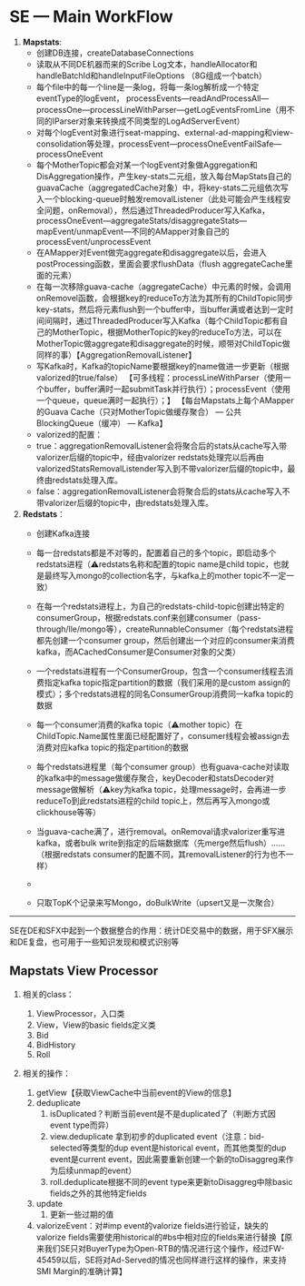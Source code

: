 # SE — Main WorkFlow
1. **Mapstats**: 
	* 创建DB连接，createDatabaseConnections
	* 读取从不同DE机器而来的Scribe Log文本，handleAllocator和handleBatchId和handleInputFileOptions （8G组成一个batch）
	* 每个file中的每一个line是一条log，将每一条log解析成一个特定eventType的logEvent， processEvents—readAndProcessAll—processOne—processLineWithParser—getLogEventsFromLine（用不同的IParser对象来转换成不同类型的LogAdServerEvent）
	* 对每个logEvent对象进行seat-mapping、external-ad-mapping和view-consolidation等处理，processEvent—processOneEventFailSafe—processOneEvent
	* 每个MotherTopic都会对某一个logEvent对象做Aggregation和DisAggregation操作，产生key-stats二元组，放入每台MapStats自己的guavaCache（aggregatedCache对象）中，将key-stats二元组依次写入一个blocking-queue时触发removalListener（此处可能会产生线程安全问题，onRemoval），然后通过ThreadedProducer写入Kafka，processOneEvent—aggregateStats/disaggregateStats—mapEvent/unmapEvent—不同的AMapper对象自己的processEvent/unprocessEvent
	* 在AMapper对Event做完aggregate和disaggregate以后，会进入postProcessing函数，里面会要求flushData（flush aggregateCache里面的元素）
	* 在每一次移除guava-cache（aggregateCache）中元素的时候，会调用onRemovel函数，会根据key的reduceTo方法为其所有的ChildTopic同步key-stats，然后将元素flush到一个buffer中，当buffer满或者达到一定时间间隔时，通过ThreadedProducer写入Kafka（每个ChildTopic都有自己的MotherTopic，根据MotherTopic的key的reduceTo方法，可以在MotherTopic做aggregate和disaggregate的时候，顺带对ChildTopic做同样的事）【AggregationRemovalListener】
	* 写Kafka时，Kafka的topicName要根据key的name做进一步更新（根据valorized的true/false）
	【可多线程：processLineWithParser（使用一个buffer，buffer满时一起submitTask并行执行）；processEvent（使用一个queue，queue满时一起执行）；】
	【每台Mapstats上每个AMapper的Guava Cache（只对MotherTopic做缓存聚合） — 公共BlockingQueue（缓冲） — Kafka】
	* valorized的配置：
	* true：aggregationRemovalListener会将聚合后的stats从cache写入带valorizer后缀的topic中，经由valorizer redstats处理完以后再由valorizedStatsRemovalListender写入到不带valorizer后缀的topic中，最终由redstats处理入库。
	* false：aggregationRemovalListener会将聚合后的stats从cache写入不带valorizer后缀的topic中，由redstats处理入库。
2. **Redstats**：
	* 创建Kafka连接
	
	* 每一台redstats都是不对等的，配置着自己的多个topic，即启动多个redstats进程（⚠️redstats名称和配置的topic name是child topic，也就是最终写入mongo的collection名字，与kafka上的mother topic不一定一致）
	
	* 在每一个redstats进程上，为自己的redstats-child-topic创建出特定的consumerGroup，根据redstats.conf来创建consumer（pass-through/lle/mongo等），createRunnableConsumer（每个redstats进程都先创建一个consumer group，然后创建出一个对应的consumer来消费kafka，而ACachedConsumer是Consumer对象的父类）
	
	* 一个redstats进程有一个ConsumerGroup，包含一个consumer线程去消费指定kafka topic指定partition的数据（我们采用的是custom assign的模式）；多个redstats进程的同名ConsumerGroup消费同一kafka topic的数据
	
	* 每一个consumer消费的kafka topic（⚠️mother topic）在ChildTopic.Name属性里面已经配置好了，consumer线程会被assign去消费对应kafka topic的指定partition的数据
	
	* 每个redstats进程里（每个consumer group）也有guava-cache对读取的kafka中的message做缓存聚合，keyDecoder和statsDecoder对message做解析（⚠️key为kafka topic，处理message时，会再进一步reduceTo到此redstats进程的child topic上，然后再写入mongo或clickhouse等等）
	
	* 当guava-cache满了，进行removal。onRemoval请求valorizer重写进kafka，或者bulk write到指定的后端数据库（先merge然后flush）……（根据redstats consumer的配置不同，其removalListener的行为也不一样）
	
	* 
	
	* 只取TopK个记录来写Mongo，doBulkWrite（upsert又是一次聚合）
	
	  
---
SE在DE和SFX中起到一个数据整合的作用：统计DE交易中的数据，用于SFX展示和DE复盘，也可用于一些知识发现和模式识别等

## Mapstats View Processor

1. 相关的class：
   1. ViewProcessor，入口类
   2. View，View的basic fields定义类
   3. Bid
   4. BidHistory
   5. Roll

2. 相关的操作：
   1. getView【获取ViewCache中当前event的View的信息】
   2. deduplicate
      1. isDuplicated？判断当前event是不是duplicated了（判断方式因event type而异）
      2. view.deduplicate 拿到初步的duplicated event（注意：bid-selected等类型的dup event是historical event，而其他类型的dup event是current event，因此需要重新创建一个新的toDisaggreg来作为后续unmap的event）
      3. roll.deduplicate根据不同的event type来更新toDisaggreg中除basic fields之外的其他特定fields
   3. update
      1. 更新一些过期的值
   4. valorizeEvent：对#imp event的valorize fields进行验证，缺失的valorize fields需要使用historical的#bs中相对应的fields来进行替换【原来我们SE只对BuyerType为Open-RTB的情况进行这个操作，经过FW-45459以后，SE将对Ad-Served的情况也同样进行这样的操作，来支持SMI Margin的准确计算】

